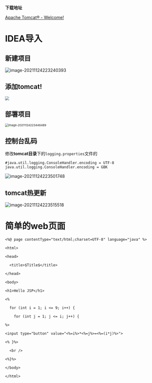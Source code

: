 **下载地址**

[Apache Tomcat® - Welcome!](https://tomcat.apache.org/)

# IDEA导入

## 新建项目

![image-20211124223240393](https://gitee.com/LovelyHzz/imgSave/raw/master/note/image-20211124223240393.png)

## 添加tomcat!

<img src="https://gitee.com/LovelyHzz/imgSave/raw/master/note/image-20211124223308753.png" style="zoom:80%;" />

## 部署项目

<img src="D:\xunleidownload\imgSave-master\imgSave-master\note\image-20211124223446489.png" alt="image-20211124223446489" style="zoom:67%;" />

## 控制台乱码

修改**tomcat目录**下的`logging.properties`文件的

```React
#java.util.logging.ConsoleHandler.encoding = UTF-8
java.util.logging.ConsoleHandler.encoding = GBK
```

![image-20211124223501748](https://gitee.com/LovelyHzz/imgSave/raw/master/note/image-20211124223501748.png)



## tomcat热更新

![image-20211124223515518](https://gitee.com/LovelyHzz/imgSave/raw/master/note/202111271738701.png)

# 简单的web页面

```React
<%@ page contentType="text/html;charset=UTF-8" language="java" %>

<html>

<head>

  <title>$Title$</title>

</head>

<body>

<h1>Hello JSP</h1>

<%

  for (int i = 1; i <= 9; i++) {

    for (int j = 1; j <= i; j++) {

%>

<input type="button" value="<%=i%>*<%=j%>=<%=(i*j)%>">

<% }%>

  <br />

<%}%>

</body>

</html>
```